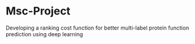# Msc-Project
Developing a ranking cost function for better multi-label protein function prediction using deep learning
